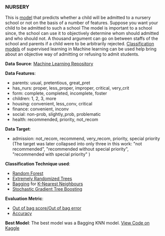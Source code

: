 ### NURSERY
This is [model](https://learn.microsoft.com/en-us/windows/ai/windows-ml/what-is-a-machine-learning-model) 
that predicts whether a child will be admitted to a nursery school or not on the basis of a number 
of features. Suppose you want your child to be admitted to such a school
The model is important to a school since, the school can use it to objectively determine whom should admitted and who
should not. A thousand argument can go on between staffs of the school and parents if a child were to be arbitrarily 
rejected. 
[Classification models](https://www.researchgate.net/publication/319370844_Classification_Techniques_in_Machine_Learning_Applications_and_Issues)
of supervised learning in Machine learning can be used help bring about an objective way 
of admitting or refusing to admit students.

**Data Source**: [Machine Learning Repository](https://archive.ics.uci.edu/ml/datasets/nursery)

**Data Features**:
- parents: usual, pretentious, great_pret
- has_nurs: proper, less_proper, improper, critical, very_crit
- form: complete, completed, incomplete, foster
- children: 1, 2, 3, more
- housing: convenient, less_conv, critical
- finance: convenient, inconv
- social: non-prob, slightly_prob, problematic
- health: recommended, priority, not_recom

**Data Target**:

- admission: not_recom, recommend, very_recom, priority, special priority 
(The target was later collapsed into only three in this work: "not recommended", "recommended without special priority", "recommended with special priority" )

**Classification Technique used**:
- [Random Forest](https://link.springer.com/article/10.1023/a:1010933404324) 
- [Extremely Randomized Trees](https://orbi.uliege.be/bitstream/2268/9357/1/geurts-mlj-advance.pdf)  
- [Bagging](https://www.researchgate.net/publication/45130375_Bagging_Boosting_and_Ensemble_Methods) 
for [K-Nearest Neighbours](https://dl.acm.org/doi/10.1145/3459665)
- [Stochastic Gradient Tree Boosting](https://www.ncbi.nlm.nih.gov/pmc/articles/PMC3885826/)  


**Evaluation Metric**: 
- [Out of bag score/Out of bag error](https://scikit-learn.org/stable/auto_examples/ensemble/plot_ensemble_oob.html) 
- [Accuracy](https://link.springer.com/chapter/10.1007/11941439_114)


**Best Model**: The best model was a Bagging KNN model.
[View Code on Kaggle]()



